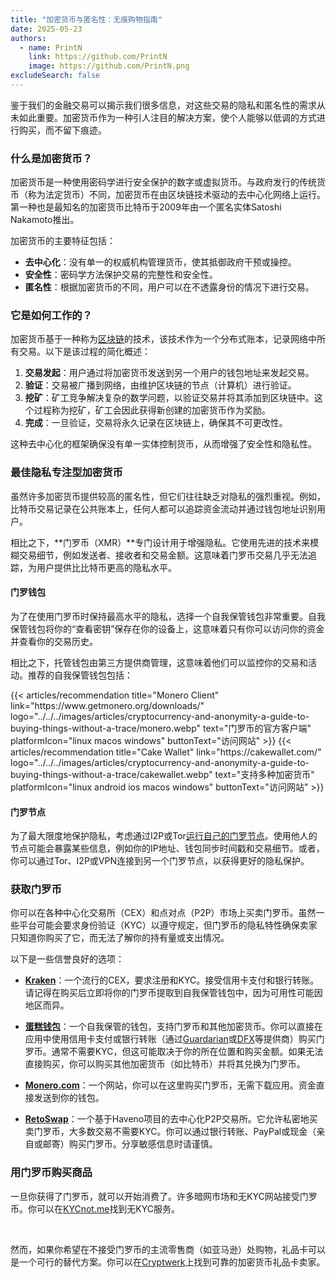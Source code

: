 ```yaml
---
title: "加密货币与匿名性：无痕购物指南"
date: 2025-05-23
authors:
  - name: PrintN
    link: https://github.com/PrintN
    image: https://github.com/PrintN.png
excludeSearch: false
---
```

鉴于我们的金融交易可以揭示我们很多信息，对这些交易的隐私和匿名性的需求从未如此重要。加密货币作为一种引人注目的解决方案，使个人能够以低调的方式进行购买，而不留下痕迹。

### 什么是加密货币？
加密货币是一种使用密码学进行安全保护的数字或虚拟货币。与政府发行的传统货币（称为法定货币）不同，加密货币在由区块链技术驱动的去中心化网络上运行。第一种也是最知名的加密货币比特币于2009年由一个匿名实体Satoshi Nakamoto推出。

加密货币的主要特征包括：
- **去中心化**：没有单一的权威机构管理货币，使其抵御政府干预或操控。
- **安全性**：密码学方法保护交易的完整性和安全性。
- **匿名性**：根据加密货币的不同，用户可以在不透露身份的情况下进行交易。

### 它是如何工作的？
加密货币基于一种称为[区块链](https://zh.wikipedia.org/wiki/Blockchain)的技术，该技术作为一个分布式账本，记录网络中所有交易。以下是该过程的简化概述：
1. **交易发起**：用户通过将加密货币发送到另一个用户的钱包地址来发起交易。
2. **验证**：交易被广播到网络，由维护区块链的节点（计算机）进行验证。
3. **挖矿**：矿工竞争解决复杂的数学问题，以验证交易并将其添加到区块链中。这个过程称为挖矿，矿工会因此获得新创建的加密货币作为奖励。
4. **完成**：一旦验证，交易将永久记录在区块链上，确保其不可更改性。

这种去中心化的框架确保没有单一实体控制货币，从而增强了安全性和隐私性。

### 最佳隐私专注型加密货币
虽然许多加密货币提供较高的匿名性，但它们往往缺乏对隐私的强烈重视。例如，比特币交易记录在公共账本上，任何人都可以追踪资金流动并通过钱包地址识别用户。

相比之下，**门罗币（XMR）**专门设计用于增强隐私。它使用先进的技术来模糊交易细节，例如发送者、接收者和交易金额。这意味着门罗币交易几乎无法追踪，为用户提供比比特币更高的隐私水平。

#### 门罗钱包
为了在使用门罗币时保持最高水平的隐私，选择一个自我保管钱包非常重要。自我保管钱包将你的“查看密钥”保存在你的设备上，这意味着只有你可以访问你的资金并查看你的交易历史。

相比之下，托管钱包由第三方提供商管理，这意味着他们可以监控你的交易和活动。推荐的自我保管钱包包括：

<div class="recommendations">
  <div class="grid">
    {{< articles/recommendation title="Monero Client" link="https://www.getmonero.org/downloads/" logo="../../../images/articles/cryptocurrency-and-anonymity-a-guide-to-buying-things-without-a-trace/monero.webp" text="门罗币的官方客户端" platformIcon="linux macos windows" buttonText="访问网站" >}}
    {{< articles/recommendation title="Cake Wallet" link="https://cakewallet.com/" logo="../../../images/articles/cryptocurrency-and-anonymity-a-guide-to-buying-things-without-a-trace/cakewallet.webp" text="支持多种加密货币" platformIcon="linux android ios macos windows" buttonText="访问网站" >}}
  </div>
</div>

#### 门罗节点
为了最大限度地保护隐私，考虑通过I2P或Tor[运行自己的门罗节点](https://docs.getmonero.org/running-node/monerod-systemd/)。使用他人的节点可能会暴露某些信息，例如你的IP地址、钱包同步时间戳和交易细节。或者，你可以通过Tor、I2P或VPN连接到另一个门罗节点，以获得更好的隐私保护。

### 获取门罗币
你可以在各种中心化交易所（CEX）和点对点（P2P）市场上买卖门罗币。虽然一些平台可能会要求身份验证（KYC）以遵守规定，但门罗币的隐私特性确保卖家只知道你购买了它，而无法了解你的持有量或支出情况。

以下是一些信誉良好的选项：
- **[Kraken](https://www.kraken.com/)**：一个流行的CEX，要求注册和KYC。接受信用卡支付和银行转账。请记得在购买后立即将你的门罗币提取到自我保管钱包中，因为可用性可能因地区而异。

- **[蛋糕钱包](https://cakewallet.com/)**：一个自我保管的钱包，支持门罗币和其他加密货币。你可以直接在应用中使用信用卡支付或银行转账（通过[Guardarian](https://guardarian.com/)或[DFX](https://dfx.swiss/)等提供商）购买门罗币。通常不需要KYC，但这可能取决于你的所在位置和购买金额。如果无法直接购买，你可以购买其他加密货币（如比特币）并将其兑换为门罗币。

- **[Monero.com](https://www.monero.com/)**：一个网站，你可以在这里购买门罗币，无需下载应用。资金直接发送到你的钱包。

- **[RetoSwap](https://retoswap.com/)**：一个基于Haveno项目的去中心化P2P交易所。它允许私密地买卖门罗币，大多数交易不需要KYC。你可以通过银行转账、PayPal或现金（亲自或邮寄）购买门罗币。分享敏感信息时请谨慎。

### 用门罗币购买商品
一旦你获得了门罗币，就可以开始消费了。许多暗网市场和无KYC网站接受门罗币。你可以在[KYCnot.me](https://kycnot.me)找到无KYC服务。

<br>

然而，如果你希望在不接受门罗币的主流零售商（如亚马逊）处购物，礼品卡可以是一个可行的替代方案。你可以在[Cryptwerk](https://cryptwerk.com/companies/giftcards/)上找到可靠的加密货币礼品卡卖家。